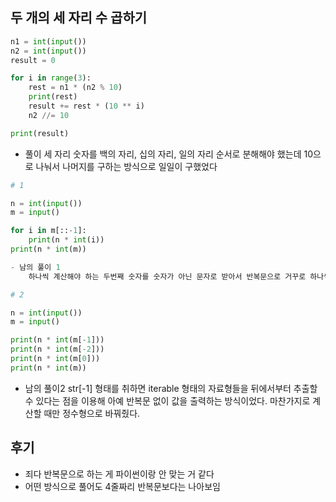 ## 두 개의 세 자리 수 곱하기


```python
n1 = int(input())
n2 = int(input())
result = 0

for i in range(3):
    rest = n1 * (n2 % 10)
    print(rest)
    result += rest * (10 ** i)
    n2 //= 10

print(result)
```
- 풀이
    세 자리 숫자를 백의 자리, 십의 자리, 일의 자리 순서로 분해해야 했는데 10으로 나눠서 나머지를 구하는 방식으로 일일이 구했었다


```python
# 1 

n = int(input())
m = input()

for i in m[::-1]:
    print(n * int(i))
print(n * int(m))

- 남의 풀이 1
    하나씩 계산해야 하는 두번째 숫자를 숫자가 아닌 문자로 받아서 반복문으로 거꾸로 하나씩 추출해서 계산해줬다. 1. 기본적으로 input()은 문자형으로 입력받는다는 것과 2. 형태만 맞으면 str->int 형변환이 가능하다는 점을 이용해 계산할 때만 바꿔주면 된다는 것을 알게되었다.

# 2 

n = int(input())
m = input()

print(n * int(m[-1]))
print(n * int(m[-2]))
print(n * int(m[0]))
print(n * int(m))
```
- 남의 풀이2
    str[-1] 형태를 취하면 iterable 형태의 자료형들을 뒤에서부터 추출할 수 있다는 점을 이용해 아예 반복문 없이 값을 출력하는 방식이었다. 마찬가지로 계산할 때만 정수형으로 바꿔줬다. 

## 후기
- 죄다 반복문으로 하는 게 파이썬이랑 안 맞는 거 같다
- 어떤 방식으로 풀어도 4줄짜리 반복문보다는 나아보임